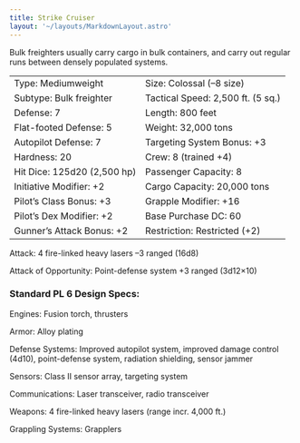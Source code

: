 ```yaml
---
title: Strike Cruiser
layout: '~/layouts/MarkdownLayout.astro'
---
```

Bulk freighters usually carry cargo in bulk containers, and carry out regular
runs between densely populated systems.


<table> <tr><td>Type: Mediumweight</td><td>Size: Colossal (–8 size)</td></tr> <tr class="shaded"><td>Subtype: Bulk freighter</td><td>Tactical Speed: 2,500 ft. (5 sq.)</td></tr> <tr><td>Defense: 7</td><td>Length: 800 feet</td></tr> <tr class="shaded"><td>Flat-footed Defense: 5</td><td>Weight: 32,000 tons</td></tr> <tr><td>Autopilot Defense: 7</td><td>Targeting System Bonus: +3</td></tr> <tr class="shaded"><td>Hardness: 20</td><td>Crew: 8 (trained +4)</td></tr> <tr><td>Hit Dice: 125d20 (2,500 hp)</td><td>Passenger Capacity: 8</td></tr> <tr class="shaded"><td>Initiative Modifier: +2</td><td>Cargo Capacity: 20,000 tons</td></tr> <tr><td>Pilot’s Class Bonus: +3</td><td>Grapple Modifier: +16</td></tr> <tr class="shaded"><td>Pilot’s Dex Modifier: +2</td><td>Base Purchase DC: 60</td></tr> <tr><td>Gunner’s Attack Bonus: +2</td><td>Restriction: Restricted (+2)</td></tr> </table>



Attack: 4 fire-linked heavy lasers –3 ranged (16d8)

Attack of Opportunity: Point-defense system +3 ranged (3d12×10)

### Standard PL 6 Design Specs:

Engines: Fusion torch, thrusters

Armor: Alloy plating

Defense Systems: Improved autopilot system, improved damage control (4d10),
point-defense system, radiation shielding, sensor jammer

Sensors: Class II sensor array, targeting system

Communications: Laser transceiver, radio transceiver

Weapons: 4 fire-linked heavy lasers (range incr. 4,000 ft.)

Grappling Systems: Grapplers

